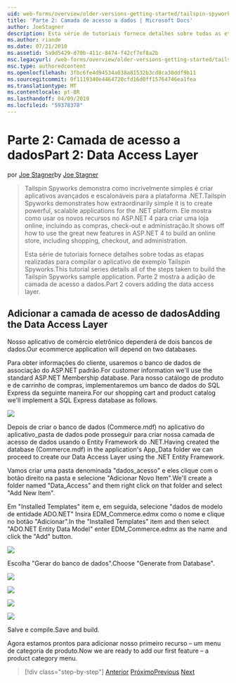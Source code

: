 ```yaml
---
uid: web-forms/overview/older-versions-getting-started/tailspin-spyworks/tailspin-spyworks-part-2
title: 'Parte 2: Camada de acesso a dados | Microsoft Docs'
author: JoeStagner
description: Esta série de tutoriais fornece detalhes sobre todas as etapas realizadas para compilar o aplicativo de exemplo Tailspin Spyworks. Parte 2 mostra a adição de camada de acesso a dados.
ms.author: riande
ms.date: 07/21/2010
ms.assetid: 5a9d5429-d70b-411c-8474-f42cf7ef8a2b
msc.legacyurl: /web-forms/overview/older-versions-getting-started/tailspin-spyworks/tailspin-spyworks-part-2
msc.type: authoredcontent
ms.openlocfilehash: 3fbc6fe4d94534a038a81532b3cd8ca30ddf9b11
ms.sourcegitcommit: 0f1119340e4464720cfd16d0ff15764746ea1fea
ms.translationtype: MT
ms.contentlocale: pt-BR
ms.lasthandoff: 04/09/2019
ms.locfileid: "59378378"
---
```

# <a name="part-2-data-access-layer"></a><span data-ttu-id="0921e-104">Parte 2: Camada de acesso a dados</span><span class="sxs-lookup"><span data-stu-id="0921e-104">Part 2: Data Access Layer</span></span>

<span data-ttu-id="0921e-105">por [Joe Stagner](https://github.com/JoeStagner)</span><span class="sxs-lookup"><span data-stu-id="0921e-105">by [Joe Stagner](https://github.com/JoeStagner)</span></span>

> <span data-ttu-id="0921e-106">Tailspin Spyworks demonstra como incrivelmente simples é criar aplicativos avançados e escalonáveis para a plataforma .NET.</span><span class="sxs-lookup"><span data-stu-id="0921e-106">Tailspin Spyworks demonstrates how extraordinarily simple it is to create powerful, scalable applications for the .NET platform.</span></span> <span data-ttu-id="0921e-107">Ele mostra como usar os novos recursos no ASP.NET 4 para criar uma loja online, incluindo as compras, check-out e administração.</span><span class="sxs-lookup"><span data-stu-id="0921e-107">It shows off how to use the great new features in ASP.NET 4 to build an online store, including shopping, checkout, and administration.</span></span>
> 
> <span data-ttu-id="0921e-108">Esta série de tutoriais fornece detalhes sobre todas as etapas realizadas para compilar o aplicativo de exemplo Tailspin Spyworks.</span><span class="sxs-lookup"><span data-stu-id="0921e-108">This tutorial series details all of the steps taken to build the Tailspin Spyworks sample application.</span></span> <span data-ttu-id="0921e-109">Parte 2 mostra a adição de camada de acesso a dados.</span><span class="sxs-lookup"><span data-stu-id="0921e-109">Part 2 covers adding the data access layer.</span></span>


## <a id="_Toc260221668"></a>  <span data-ttu-id="0921e-110">Adicionar a camada de acesso de dados</span><span class="sxs-lookup"><span data-stu-id="0921e-110">Adding the Data Access Layer</span></span>

<span data-ttu-id="0921e-111">Nosso aplicativo de comércio eletrônico dependerá de dois bancos de dados.</span><span class="sxs-lookup"><span data-stu-id="0921e-111">Our ecommerce application will depend on two databases.</span></span>

<span data-ttu-id="0921e-112">Para obter informações do cliente, usaremos o banco de dados de associação do ASP.NET padrão.</span><span class="sxs-lookup"><span data-stu-id="0921e-112">For customer information we'll use the standard ASP.NET Membership database.</span></span> <span data-ttu-id="0921e-113">Para nosso catálogo de produto e de carrinho de compras, implementaremos um banco de dados do SQL Express da seguinte maneira.</span><span class="sxs-lookup"><span data-stu-id="0921e-113">For our shopping cart and product catalog we'll implement a SQL Express database as follows.</span></span>

![](tailspin-spyworks-part-2/_static/image1.jpg)

<span data-ttu-id="0921e-114">Depois de criar o banco de dados (Commerce.mdf) no aplicativo do aplicativo\_pasta de dados pode prosseguir para criar nossa camada de acesso de dados usando o Entity Framework do .NET.</span><span class="sxs-lookup"><span data-stu-id="0921e-114">Having created the database (Commerce.mdf) in the application's App\_Data folder we can proceed to create our Data Access Layer using the .NET Entity Framework.</span></span>

<span data-ttu-id="0921e-115">Vamos criar uma pasta denominada "dados\_acesso" e eles clique com o botão direito na pasta e selecione "Adicionar Novo Item".</span><span class="sxs-lookup"><span data-stu-id="0921e-115">We'll create a folder named "Data\_Access" and them right click on that folder and select "Add New Item".</span></span>

<span data-ttu-id="0921e-116">Em "Installed Templates" item e, em seguida, selecione "dados de modelo de entidade ADO.NET" Insira EDM\_Commerce.edmx como o nome e clique no botão "Adicionar".</span><span class="sxs-lookup"><span data-stu-id="0921e-116">In the "Installed Templates" item and then select "ADO.NET Entity Data Model" enter EDM\_Commerce.edmx as the name and click the "Add" button.</span></span>

![](tailspin-spyworks-part-2/_static/image2.jpg)

<span data-ttu-id="0921e-117">Escolha "Gerar do banco de dados".</span><span class="sxs-lookup"><span data-stu-id="0921e-117">Choose "Generate from Database".</span></span>

![](tailspin-spyworks-part-2/_static/image1.png)

![](tailspin-spyworks-part-2/_static/image2.png)

![](tailspin-spyworks-part-2/_static/image3.png)

![](tailspin-spyworks-part-2/_static/image3.jpg)

<span data-ttu-id="0921e-118">Salve e compile.</span><span class="sxs-lookup"><span data-stu-id="0921e-118">Save and build.</span></span>

<span data-ttu-id="0921e-119">Agora estamos prontos para adicionar nosso primeiro recurso – um menu de categoria de produto.</span><span class="sxs-lookup"><span data-stu-id="0921e-119">Now we are ready to add our first feature – a product category menu.</span></span>

> [!div class="step-by-step"]
> <span data-ttu-id="0921e-120">[Anterior](tailspin-spyworks-part-1.md)
> [Próximo](tailspin-spyworks-part-3.md)</span><span class="sxs-lookup"><span data-stu-id="0921e-120">[Previous](tailspin-spyworks-part-1.md)
[Next](tailspin-spyworks-part-3.md)</span></span>
